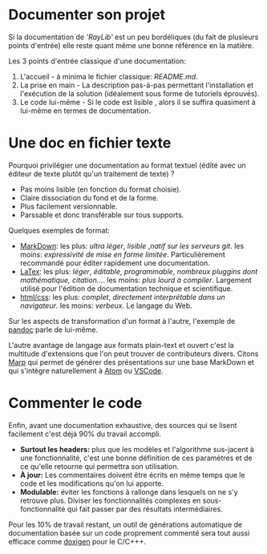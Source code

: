 # Documenter son projet

Si la documentation de *'RayLib'* est un peu bordéliques (du fait de plusieurs points d'entrée) elle reste quant même une bonne référence en la matière.

Les 3 points d'entrée classique d'une documentation:

1. L'accueil - à minima le fichier classique: *README.md*.
2. La prise en main - La description pas-à-pas permettant l'installation et l'exécution de la solution (idéalement sous forme de tutoriels éprouvés).
3. Le code lui-même - Si le code est lisible , alors il se suffira quasiment à lui-même en termes de documentation.

# Une doc en fichier texte

Pourquoi privilégier une documentation au format textuel (édité avec un éditeur de texte plutôt qu'un traitement de texte) ?

- Pas moins lisible (en fonction du format choisie).
- Claire dissociation du fond et de la forme.
- Plus facilement versionnable.
- Parssable et donc transférable sur tous supports.

Quelques exemples de format:

- [MarkDown](https://fr.wikipedia.org/wiki/Markdown): les plus: *ultra léger*, *lisible* ,*natif sur les serveurs git*. les moins: *expressivité de mise en forme limitée*. Particulièrement recommandé pour éditer rapidement une documentation.
- [LaTex](https://fr.wikipedia.org/wiki/LaTeX): les plus: *léger*, *éditable*, *programmable*, *nombreux pluggins dont mathématique, citation...*. les moins: *plus lourd à compiler*. Largement utilisé pour l'édition de documentation technique et scientifique.
- [html/css](https://fr.wikipedia.org/wiki/LaTeX): les plus: *complet*, *directement interprétable dans un navigateur*. les moins: *verbeux*. Le langage du Web.

Sur les aspects de transformation d'un format à l'autre, l'exemple de [pandoc](https://pandoc.org/) parle de lui-même.

L'autre avantage de langage aux formats plain-text et ouvert c'est la multitude d'extensions que l'on peut trouver de contributeurs divers. Citons [Marp](https://marp.app/) qui permet de générer des présentations sur une base MarkDown et qui s'intègre naturellement à [Atom](https://atom.io/packages/atom-marp) ou [VSCode](https://marketplace.visualstudio.com/items?itemName=marp-team.marp-vscode).


# Commenter le code

Enfin, avant une documentation exhaustive, des sources qui se lisent facilement c'est déjà 90\% du travail accompli.

- **Surtout les headers:** plus que les modèles et l'algorithme sus-jacent à une fonctionnalité, c'est une bonne définition de ces paramètres et de ce qu'elle retourne qui permettra son utilisation.
- **À jour:** Les commentaires doivent être écrits en même temps que le code et les modifications qu'on lui apporte.
- **Modulable:** éviter les fonctions à rallonge dans lesquels on ne s'y retrouve plus. Diviser les fonctionnalités complexes en sous-fonctionnalité qui fait passer par des résultats intermédiaires.

Pour les 10\% de travail restant, un outil de générations automatique de documentation basée sur un code proprement commenté sera tout aussi efficace comme [doxigen](https://fr.wikipedia.org/wiki/Doxygen) pour le C/C+++.
